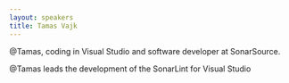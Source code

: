 ```yaml
---
layout: speakers
title: Tamas Vajk 
---
```

@Tamas, coding in Visual Studio and software developer at SonarSource.

@Tamas leads the development of the SonarLint for Visual Studio

